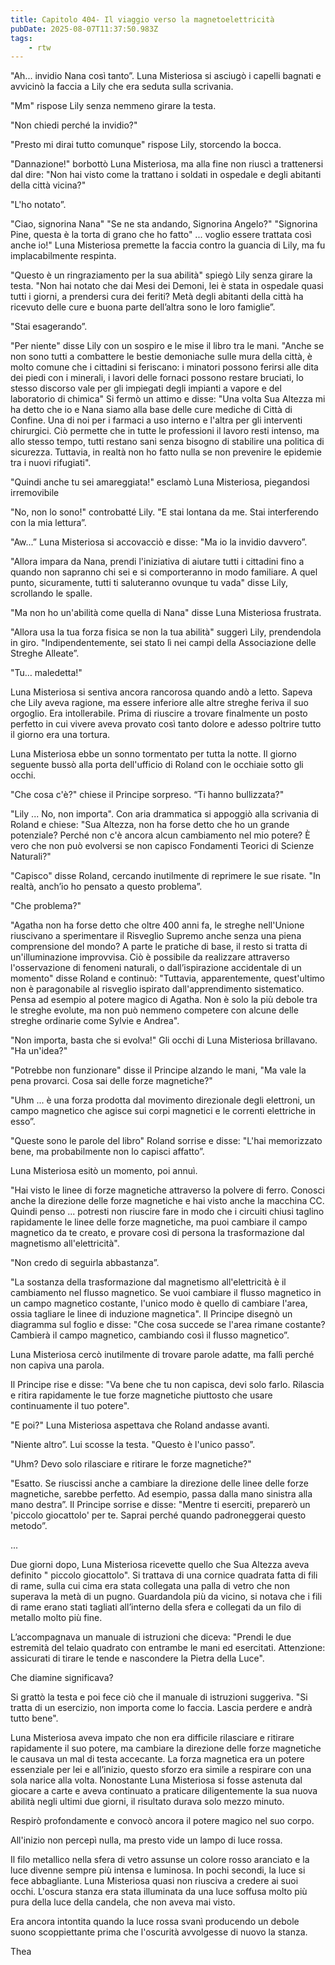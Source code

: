 ```yaml
---
title: Capitolo 404- Il viaggio verso la magnetoelettricità
pubDate: 2025-08-07T11:37:50.983Z
tags:
    - rtw
---
```











"Ah... invidio Nana così tanto”. Luna Misteriosa si asciugò i capelli bagnati e avvicinò la faccia a Lily che era seduta sulla scrivania.


"Mm" rispose Lily senza nemmeno girare la testa.


"Non chiedi perché la invidio?"


"Presto mi dirai tutto comunque" rispose Lily, storcendo la bocca.


"Dannazione!" borbottò Luna Misteriosa, ma alla fine non riuscì a trattenersi dal dire: "Non hai visto come la trattano i soldati in ospedale e degli abitanti della città vicina?"


"L'ho notato”.


"Ciao, signorina Nana" "Se ne sta andando, Signorina Angelo?" "Signorina Pine, questa è la torta di grano che ho fatto" ... voglio essere trattata così anche io!" Luna Misteriosa premette la faccia contro la guancia di Lily, ma fu implacabilmente respinta.


"Questo è un ringraziamento per la sua abilità" spiegò Lily senza girare la testa. "Non hai notato che dai Mesi dei Demoni, lei è stata in ospedale quasi tutti i giorni, a prendersi cura dei feriti? Metà degli abitanti della città ha ricevuto delle cure e buona parte dell’altra sono le loro famiglie”.


"Stai esagerando”.


"Per niente" disse Lily con un sospiro e le mise il libro tra le mani. "Anche se non sono tutti a combattere le bestie demoniache sulle mura della città, è molto comune che i cittadini si feriscano: i minatori possono ferirsi alle dita dei piedi con i minerali, i lavori delle fornaci possono restare bruciati, lo stesso discorso vale per gli impiegati degli impianti a vapore e del laboratorio di chimica" Si fermò un attimo e disse: "Una volta Sua Altezza mi ha detto che io e Nana siamo alla base delle cure mediche di Città di Confine. Una di noi per i farmaci a uso interno e l'altra per gli interventi chirurgici. Ciò permette che in tutte le professioni il lavoro resti intenso, ma allo stesso tempo, tutti restano sani senza bisogno di stabilire una politica di sicurezza. Tuttavia, in realtà non ho fatto nulla se non prevenire le epidemie tra i nuovi rifugiati".


"Quindi anche tu sei amareggiata!" esclamò Luna Misteriosa, piegandosi irremovibile


"No, non lo sono!" controbatté Lily. "E stai lontana da me. Stai interferendo con la mia lettura”.


"Aw...” Luna Misteriosa si accovacciò e disse: "Ma io la invidio davvero”.


"Allora impara da Nana, prendi l'iniziativa di aiutare tutti i cittadini fino a quando non sapranno chi sei e si comporteranno in modo familiare. A quel punto, sicuramente, tutti ti saluteranno ovunque tu vada" disse Lily, scrollando le spalle.


"Ma non ho un'abilità come quella di Nana" disse Luna Misteriosa frustrata.


"Allora usa la tua forza fisica se non la tua abilità" suggerì Lily, prendendola in giro. "Indipendentemente, sei stato lì nei campi della Associazione delle Streghe Alleate”.


"Tu… maledetta!"


Luna Misteriosa si sentiva ancora rancorosa quando andò a letto. Sapeva che Lily aveva ragione, ma essere inferiore alle altre streghe feriva il suo orgoglio. Era intollerabile. Prima di riuscire a trovare finalmente un posto perfetto in cui vivere aveva provato così tanto dolore e adesso poltrire tutto il giorno era una tortura.


Luna Misteriosa ebbe un sonno tormentato per tutta la notte. Il giorno seguente bussò alla porta dell'ufficio di Roland con le occhiaie sotto gli occhi.


"Che cosa c'è?" chiese il Principe sorpreso. “Ti hanno bullizzata?"


"Lily ... No, non importa". Con aria drammatica si appoggiò alla scrivania di Roland e chiese: "Sua Altezza, non ha forse detto che ho un grande potenziale? Perché non c'è ancora alcun cambiamento nel mio potere? È vero che non può evolversi se non capisco Fondamenti Teorici di Scienze Naturali?"


"Capisco" disse Roland, cercando inutilmente di reprimere le sue risate. "In realtà, anch’io ho pensato a questo problema”.


"Che problema?"


"Agatha non ha forse detto che oltre 400 anni fa, le streghe nell'Unione riuscivano a sperimentare il Risveglio Supremo anche senza una piena comprensione del mondo? A parte le pratiche di base, il resto si tratta di un'illuminazione improvvisa. Ciò è possibile da realizzare attraverso l'osservazione di fenomeni naturali, o dall’ispirazione accidentale di un momento" disse Roland e continuò: "Tuttavia, apparentemente, quest'ultimo non è paragonabile al risveglio ispirato dall'apprendimento sistematico. Pensa ad esempio al potere magico di Agatha. Non è solo la più debole tra le streghe evolute, ma non può nemmeno competere con alcune delle streghe ordinarie come Sylvie e Andrea".


"Non importa, basta che si evolva!" Gli occhi di Luna Misteriosa brillavano. "Ha un'idea?"


"Potrebbe non funzionare" disse il Principe alzando le mani, "Ma vale la pena provarci. Cosa sai delle forze magnetiche?"


"Uhm ... è una forza prodotta dal movimento direzionale degli elettroni, un campo magnetico che agisce sui corpi magnetici e le correnti elettriche in esso”.


"Queste sono le parole del libro" Roland sorrise e disse: "L'hai memorizzato bene, ma probabilmente non lo capisci affatto”.


Luna Misteriosa esitò un momento, poi annuì.


"Hai visto le linee di forze magnetiche attraverso la polvere di ferro. Conosci anche la direzione delle forze magnetiche e hai visto anche la macchina CC. Quindi penso ... potresti non riuscire fare in modo che i circuiti chiusi taglino rapidamente le linee delle forze magnetiche, ma puoi cambiare il campo magnetico da te creato, e provare così di persona la trasformazione dal magnetismo all'elettricità".


"Non credo di seguirla abbastanza”.


"La sostanza della trasformazione dal magnetismo all'elettricità è il cambiamento nel flusso magnetico. Se vuoi cambiare il flusso magnetico in un campo magnetico costante, l'unico modo è quello di cambiare l'area, ossia tagliare le linee di induzione magnetica". Il Principe disegnò un diagramma sul foglio e disse: "Che cosa succede se l'area rimane costante? Cambierà il campo magnetico, cambiando così il flusso magnetico”.


Luna Misteriosa cercò inutilmente di trovare parole adatte, ma fallì perché non capiva una parola.


Il Principe rise e disse: "Va bene che tu non capisca, devi solo farlo. Rilascia e ritira rapidamente le tue forze magnetiche piuttosto che usare continuamente il tuo potere".


"E poi?" Luna Misteriosa aspettava che Roland andasse avanti.


"Niente altro”. Lui scosse la testa. "Questo è l'unico passo”.


"Uhm? Devo solo rilasciare e ritirare le forze magnetiche?"


"Esatto. Se riuscissi anche a cambiare la direzione delle linee delle forze magnetiche, sarebbe perfetto. Ad esempio, passa dalla mano sinistra alla mano destra”. Il Principe sorrise e disse: "Mentre ti eserciti, preparerò un 'piccolo giocattolo' per te. Saprai perché quando padroneggerai questo metodo”.


...


Due giorni dopo, Luna Misteriosa ricevette quello che Sua Altezza aveva definito " piccolo giocattolo". Si trattava di una cornice quadrata fatta di fili di rame, sulla cui cima era stata collegata una palla di vetro che non superava la metà di un pugno. Guardandola più da vicino, si notava che i fili di rame erano stati tagliati all’interno della sfera e collegati da un filo di metallo molto più fine.


L’accompagnava un manuale di istruzioni che diceva: "Prendi le due estremità del telaio quadrato con entrambe le mani ed esercitati. Attenzione: assicurati di tirare le tende e nascondere la Pietra della Luce".


Che diamine significava?


Si grattò la testa e poi fece ciò che il manuale di istruzioni suggeriva.  "Si tratta di un esercizio, non importa come lo faccia. Lascia perdere e andrà tutto bene".


Luna Misteriosa aveva impato che non era difficile rilasciare e ritirare rapidamente il suo potere, ma cambiare la direzione delle forze magnetiche le causava un mal di testa accecante. La forza magnetica era un potere essenziale per lei e all’inizio, questo sforzo era simile a respirare con una sola narice alla volta. Nonostante Luna Misteriosa si fosse astenuta dal giocare a carte e aveva continuato a praticare diligentemente la sua nuova abilità negli ultimi due giorni, il risultato durava solo mezzo minuto.


Respirò profondamente e convocò ancora il potere magico nel suo corpo.


All'inizio non percepì nulla, ma presto vide un lampo di luce rossa.


Il filo metallico nella sfera di vetro assunse un colore rosso aranciato e la luce divenne sempre più intensa e luminosa. In pochi secondi, la luce si fece abbagliante. Luna Misteriosa quasi non riusciva a credere ai suoi occhi. L'oscura stanza era stata illuminata da una luce soffusa molto più pura della luce della candela, che non aveva mai visto.


Era ancora intontita quando la luce rossa svanì producendo un debole suono scoppiettante prima che l'oscurità avvolgesse di nuovo la stanza.






Thea 




                                


                                



